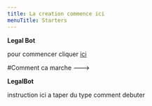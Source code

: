 ```yaml
---
title: La creation commence ici 
menuTitle: Starters
---
```


**Legal Bot**

pour commencer cliquer [ici](/Search)



#Comment ca marche --->



**LegalBot**

instruction ici a taper 
du type comment debuter 









